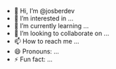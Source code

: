 - 👋 Hi, I’m @josberdev
- 👀 I’m interested in ...
- 🌱 I’m currently learning ...
- 💞️ I’m looking to collaborate on ...
- 📫 How to reach me ...
- 😄 Pronouns: ...
- ⚡ Fun fact: ...

<!---
josberdev/josberdev is a ✨ special ✨ repository because its `README.md` (this file) appears on your GitHub profile.
You can click the Preview link to take a look at your changes.
--->
